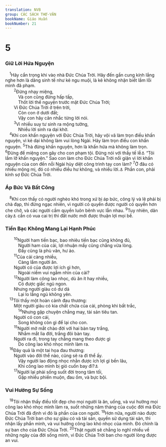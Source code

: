 ```yaml
---
translation: NVB
group: CÁC SÁCH THƠ-VĂN
bookName: Giáo Huấn 
bookNumber: 21
---
```


<div class="title"><h1>5</h1><h3>Giữ Lời Hứa Nguyện </h3></div>
<span class="verse tr_5_1"> <sup>1</sup>Hãy cẩn trọng khi vào nhà Đức Chúa Trời. Hãy đến gần cung kính lắng nghe hơn là dâng sinh tế như kẻ ngu muội, là kẻ không nhận biết lầm lỗi mình đã phạm. <br/></span>
<span class="verse tr_5_2">  <sup>2</sup>Đừng nhạy miệng, <br/>   Và con cũng đừng hấp tấp, <br/>   Thốt lời thề nguyện trước mặt Đức Chúa Trời; <br/>  Vì Đức Chúa Trời ở trên trời, <br/>   Còn con ở dưới đất; <br/>   Vậy con hãy cân nhắc từng lời nói. <br/></span>
<span class="verse tr_5_3">  <sup>3</sup>Vì nhiều suy tư sinh ra mộng tưởng, <br/>   Nhiều lời sinh ra dại khờ. <br/></span>
<span class="verse tr_5_4"> <sup>4</sup>Khi con khấn nguyện với Đức Chúa Trời, hãy vội vã làm trọn điều khấn nguyện, vì kẻ dại không làm vui lòng Ngài. Hãy làm trọn điều con khấn nguyện. </span>
<span class="verse tr_5_5"><sup>5</sup>Thà đừng khấn nguyện, hơn là khấn hứa mà không làm trọn. </span>
<span class="verse tr_5_6"><sup>6</sup>Đừng để miệng con gây cho con phạm tội. Đừng nói với thầy tế lễ<a data-toggle="tooltip" data-placement="bottom" title="Nt: sứ giả">⚓</a> “Tôi lầm lỡ khấn nguyện.” Sao con làm cho Đức Chúa Trời nổi giận vì lời khấn nguyện của con đến nỗi Ngài hủy diệt công trình tay con làm? </span>
<span class="verse tr_5_7"><sup>7</sup>Ở đâu có nhiều mộng mị, đó có nhiều điều hư không, và nhiều lời.<a data-toggle="tooltip" data-placement="bottom" title="Hy bá không rõ nghĩa">⚓</a> Phần con, phải kính sợ Đức Chúa Trời. <br/></span>
<div class="title"><h3>Áp Bức Và Bất Công </h3></div>
<span class="verse tr_5_8"> <sup>8</sup>Khi con thấy có người nghèo khó trong xứ bị áp bức, công lý và lẽ phải bị chà đạp, thì đừng ngạc nhiên, vì người có quyền được người có quyền hơn che chở, và các người cầm quyền luôn bênh vực lẫn nhau. </span>
<span class="verse tr_5_9"><sup>9</sup>Tuy nhiên, dân cày<a data-toggle="tooltip" data-placement="bottom" title="Hy bá không rõ nghĩa; có bản dịch: quyền lợi trong cả nước thuộc về người có chức vụ cao, người kiểm soát phần đất ruộng cày cấy">⚓</a> cần có vua cai trị thì đất nước mới được thuận lợi mọi bề. <br/></span>
<div class="title"><h3>Tiền Bạc Không Mang Lại Hạnh Phúc </h3></div>
<span class="verse tr_5_10">  <sup>10</sup>Người ham tiền bạc, bao nhiêu tiền bạc cũng không đủ, <br/>   Người ham của cải, lợi nhuận mấy cũng chẳng vừa lòng. <br/>   Đấy cũng là phù vân, hư ảo. <br/></span>
<span class="verse tr_5_11">  <sup>11</sup>Của cải càng nhiều, <br/>   Càng lắm người ăn. <br/>  Người có của được lợi ích gì hơn, <br/>   Ngoài niềm vui ngắm nhìn của cải? <br/></span>
<span class="verse tr_5_12">  <sup>12</sup>Người làm công lao nhọc, dù ăn ít hay nhiều, <br/>   Có được giấc ngủ ngon. <br/>  Nhưng người giàu có dư dả <br/>   Lại lo lắng ngủ không yên. <br/></span>
<span class="verse tr_5_13"> <sup>13</sup>Tôi thấy một hoàn cảnh đau thương: <br/>  Một người giàu có kia chất chứa của cải, phòng khi bất trắc, <br/></span>
<span class="verse tr_5_14">   <sup>14</sup>Nhưng gặp chuyện chẳng may, tài sản tiêu tan. <br/>  Người có con cái, <br/>   Song không còn gì để lại cho con. <br/></span>
<span class="verse tr_5_15">  <sup>15</sup>Người mở mắt chào đời với hai bàn tay trắng, <br/>   Nhắm mắt lìa đời, trắng đôi bàn tay. <br/>  Người ra đi, trong tay chẳng mang theo được gì <br/>   Do công lao khó nhọc mình làm ra. <br/></span>
<span class="verse tr_5_16"> <sup>16</sup>Đây quả là một tai họa đau thương: <br/>  Người vào đời thể nào, cũng sẽ ra đi thể ấy. <br/>   Vậy người lao động nhọc nhằn được ích lợi gì bền lâu, <br/>   Khi công lao mình bị gió cuốn bay đi?<a data-toggle="tooltip" data-placement="bottom" title="Nt: người lao động nhọc nhằn cho gió được lợi ích gì lâu dài?">⚓</a><br/></span>
<span class="verse tr_5_17">  <sup>17</sup>Người lại phải sống suốt đời trong tăm tối, <br/>   Gặp nhiều phiền muộn, đau ốm, và bực bội. <br/></span>
<div class="title"><h3>Vui Hưởng Sự Sống </h3></div>
<span class="verse tr_5_18"> <sup>18</sup>Tôi nhận thấy điều tốt đẹp cho mọi người là ăn, uống, và vui hưởng mọi công lao khó nhọc mình làm ra, suốt những năm tháng của cuộc đời mà Đức Chúa Trời đã định vì đó là phần của con người. </span>
<span class="verse tr_5_19"><sup>19</sup>Hơn nữa, người nào được Đức Chúa Trời ban cho sự giàu có và tài sản, quyền sử dụng tài sản, thì nhận lấy phần mình, và vui hưởng công lao khó nhọc của mình. Đó chính là sự ban cho của Đức Chúa Trời. </span>
<span class="verse tr_5_20"><sup>20</sup>Thật người sẽ chẳng lo nghĩ nhiều về những ngày của đời sống mình, vì Đức Chúa Trời ban cho người lòng được an vui. <br/></span>
